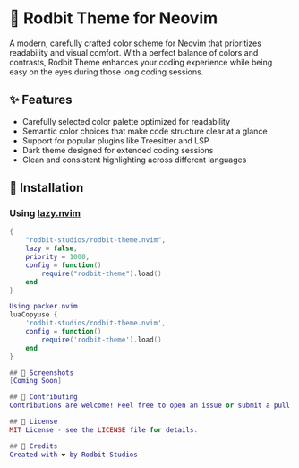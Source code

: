 # 🎨 Rodbit Theme for Neovim

A modern, carefully crafted color scheme for Neovim that prioritizes readability and visual comfort. With a perfect balance of colors and contrasts, Rodbit Theme enhances your coding experience while being easy on the eyes during those long coding sessions.

## ✨ Features

- Carefully selected color palette optimized for readability
- Semantic color choices that make code structure clear at a glance
- Support for popular plugins like Treesitter and LSP
- Dark theme designed for extended coding sessions
- Clean and consistent highlighting across different languages

## 🚀 Installation

### Using [lazy.nvim](https://github.com/folke/lazy.nvim)

```lua
{
    "rodbit-studios/rodbit-theme.nvim",
    lazy = false,
    priority = 1000,
    config = function()
        require("rodbit-theme").load()
    end
}

Using packer.nvim
luaCopyuse {
    'rodbit-studios/rodbit-theme.nvim',
    config = function()
        require('rodbit-theme').load()
    end
}

## 📸 Screenshots
[Coming Soon]

## 🤝 Contributing
Contributions are welcome! Feel free to open an issue or submit a pull request if you have any improvements to suggest.

## 📝 License
MIT License - see the LICENSE file for details.

## 💖 Credits
Created with ❤️ by Rodbit Studios
```
